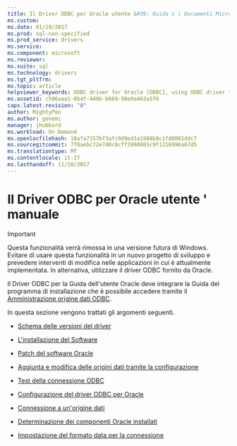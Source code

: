 ```yaml
---
title: Il Driver ODBC per Oracle utente &#39; Guida s | Documenti Microsoft
ms.custom: 
ms.date: 01/19/2017
ms.prod: sql-non-specified
ms.prod_service: drivers
ms.service: 
ms.component: microsoft
ms.reviewer: 
ms.suite: sql
ms.technology: drivers
ms.tgt_pltfrm: 
ms.topic: article
helpviewer_keywords: ODBC driver for Oracle [ODBC], using ODBC driver for Oracle
ms.assetid: c506aaa1-0b4f-440b-b069-98e0a463a5f6
caps.latest.revision: "8"
author: MightyPen
ms.author: genemi
manager: jhubbard
ms.workload: On Demand
ms.openlocfilehash: 18afa7157bf3afc9d9ed1a1988b8c1fd0881ddc7
ms.sourcegitcommit: 7f8aebc72e7d0c8cff3990865c9f1316996a67d5
ms.translationtype: MT
ms.contentlocale: it-IT
ms.lasthandoff: 11/20/2017
---
```

# <a name="odbc-driver-for-oracle-user39s-guide"></a>Il Driver ODBC per Oracle utente &#39; manuale
> [!IMPORTANT]  
>  Questa funzionalità verrà rimossa in una versione futura di Windows. Evitare di usare questa funzionalità in un nuovo progetto di sviluppo e prevedere interventi di modifica nelle applicazioni in cui è attualmente implementata. In alternativa, utilizzare il driver ODBC fornito da Oracle.  
  
 Il Driver ODBC per la Guida dell'utente Oracle deve integrare la Guida del programma di installazione che è possibile accedere tramite il [Amministrazione origine dati ODBC](../../odbc/admin/odbc-data-source-administrator.md).  
  
 In questa sezione vengono trattati gli argomenti seguenti.  
  
-   [Schema delle versioni del driver](../../odbc/microsoft/driver-version-scheme.md)  
  
-   [L'installazione del Software](../../odbc/microsoft/installing-the-software-odbc.md)  
  
-   [Patch del software Oracle](../../odbc/microsoft/oracle-software-patches.md)  
  
-   [Aggiunta e modifica delle origini dati tramite la configurazione](../../odbc/microsoft/adding-and-modifying-data-sources-using-setup.md)  
  
-   [Test della connessione ODBC](../../odbc/microsoft/testing-the-odbc-connection.md)  
  
-   [Configurazione del driver ODBC per Oracle](../../odbc/microsoft/configuring-the-odbc-driver-for-oracle.md)  
  
-   [Connessione a un'origine dati](../../odbc/microsoft/connecting-to-a-data-source-odbc-driver-for-oracle.md)  
  
-   [Determinazione dei componenti Oracle installati](../../odbc/microsoft/determining-installed-oracle-components.md)  
  
-   [Impostazione del formato data per la connessione](../../odbc/microsoft/setting-the-date-format-on-connection.md)
